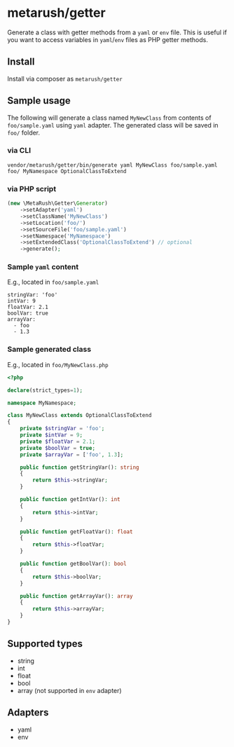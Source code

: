 # metarush/getter

Generate a class with getter methods from a `yaml` or `env` file.
This is useful if you want to access variables in `yaml`/`env` files as PHP getter methods.

## Install

Install via composer as `metarush/getter`

## Sample usage

The following will generate a class named `MyNewClass` from contents of `foo/sample.yaml` using `yaml` adapter.
The generated class will be saved in `foo/` folder.

### via CLI

`vendor/metarush/getter/bin/generate yaml MyNewClass foo/sample.yaml foo/ MyNamespace OptionalClassToExtend`

### via PHP script

```php
(new \MetaRush\Getter\Generator)
    ->setAdapter('yaml')
    ->setClassName('MyNewClass')
    ->setLocation('foo/')
    ->setSourceFile('foo/sample.yaml')
    ->setNamespace('MyNamespace')
    ->setExtendedClass('OptionalClassToExtend') // optional
    ->generate();
```

### Sample `yaml` content

E.g., located in `foo/sample.yaml`

    stringVar: 'foo'
    intVar: 9
    floatVar: 2.1
    boolVar: true
    arrayVar:
      - foo
      - 1.3

### Sample generated class

E.g., located in `foo/MyNewClass.php`

```php
<?php

declare(strict_types=1);

namespace MyNamespace;

class MyNewClass extends OptionalClassToExtend
{
    private $stringVar = 'foo';
    private $intVar = 9;
    private $floatVar = 2.1;
    private $boolVar = true;
    private $arrayVar = ['foo', 1.3];

    public function getStringVar(): string
    {
        return $this->stringVar;
    }

    public function getIntVar(): int
    {
        return $this->intVar;
    }

    public function getFloatVar(): float
    {
        return $this->floatVar;
    }

    public function getBoolVar(): bool
    {
        return $this->boolVar;
    }

    public function getArrayVar(): array
    {
        return $this->arrayVar;
    }
}
```

## Supported types

- string
- int
- float
- bool
- array (not supported in `env` adapter)

## Adapters

- yaml
- env